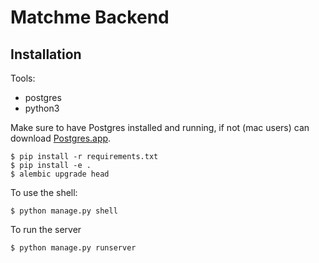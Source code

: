 # Matchme Backend

## Installation

Tools:
* postgres
* python3


Make sure to have Postgres installed and running, if not (mac users) can download [Postgres.app](https://postgresapp.com).

```
$ pip install -r requirements.txt
$ pip install -e .
$ alembic upgrade head
```

To use the shell:

```
$ python manage.py shell
```

To run the server

```
$ python manage.py runserver
```
